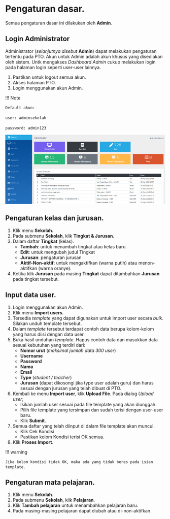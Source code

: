 # Pengaturan dasar.

Semua pengaturan dasar ini dilakukan oleh **Admin**.

## Login Administrator

Administrator (_selanjutnya disebut_ **Admin**) dapat melakukan pengaturan tertentu pada PTO. Akun untuk Admin adalah akun khusus yang disediakan oleh sistem. Untk mengakses _Dashboard Admin_ cukup melakukan login pada halaman login seperti user-user lainnya.

1. Pastikan untuk logout semua akun.
2. Akses halaman PTO.
3. Login menggunakan akun Admin.

!!! Note 

    Default akun: 

    user: adminsekolah
    
    password: admin123

![Dashboard Admin](../img/dashboard-admin.png)


## Pengaturan kelas dan jurusan.

1. Klik menu **Sekolah.**
2. Pada submenu **Sekolah**, klik **Tingkat & Jurusan**.
3. Dalam daftar **Tingkat** (kelas).
    * **Tambah**: untuk menambah tingkat atau kelas baru.
    * **Edit**: untuk mengubah judul Tingkat
    * **Jurusan**: pengaturan jurusan
    * **Aktif-Non-aktif**: untuk mengaktifkan (warna putih) atau menon-aktifkan (warna oranye).
4. Ketika klik **Jurusan** pada masing **Tingkat** dapat ditambahkan **Jurusan** pada tingkat tersebut.

## Input data user.

1. Login menggunakan akun Admin.
2. Klik menu **Import users**.
3. Tersedia _template_ yang dapat digunakan untuk import user secara _bulk_. Silakan unduh template tersebut.
4. Dalam _template_ tersebut terdapat contoh data berupa kolom-kolom yang harus diisi dengan data user.
5. Buka hasil unduhan _template_. Hapus contoh data dan masukkan data sesuai kebutuhan yang terdiri dari:
    - **Nomor urut** (_maksimal jumlah data 300 user_)
    - **Username**
    - **Password**
    - **Nama**
    - **Email**
    - **Type** (_student / teacher_)
    - **Jurusan** (dapat dikosongi jika type user adalah guru) dan harus sesuai dengan jurusan yang telah dibuat di PTO.
6. Kembali ke menu **Import user**, klik **Upload File**. Pada dialog _Upload user_; 
    - Isikan jumlah user sesuai pada file template yang akan diunggah.
    - Pilih file template yang tersimpan dan sudah terisi dengan user-user baru.
    - Klik **Submit**.
7.  Semua daftar yang telah diinput di dalam file template akan muncul.
    - Klik Cek Kondisi  
    - Pastikan kolom Kondisi terisi OK semua.
8. Klik **Proses Import**.

!!! warning
    
    Jika kolom kondisi tidak OK, maka ada yang tidak beres pada isian template.



## Pengaturan mata pelajaran.

1. Klik menu **Sekolah**.
2. Pada submenu **Sekolah**, klik **Pelajaran**.
3. Klik **Tambah pelajaran** untuk menambahkan pelajaran baru.
4. Pada masing-masing pelajaran dapat diubah atau di-non-aktifkan.